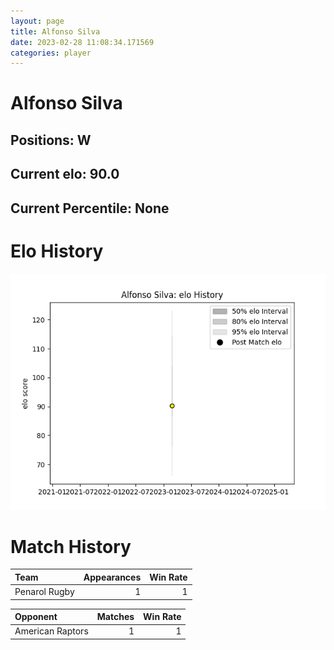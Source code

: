 ```yaml
---  
layout: page  
title: Alfonso Silva  
date: 2023-02-28 11:08:34.171569  
categories: player  
---
```

# Alfonso Silva

## Positions: W

## Current elo: 90.0

## Current Percentile: None

# Elo History


![elo history](history_AlfonsoSilva.png)
# Match History


| Team          |   Appearances |   Win Rate |
|:--------------|--------------:|-----------:|
| Penarol Rugby |             1 |          1 |

| Opponent         |   Matches |   Win Rate |
|:-----------------|----------:|-----------:|
| American Raptors |         1 |          1 |
